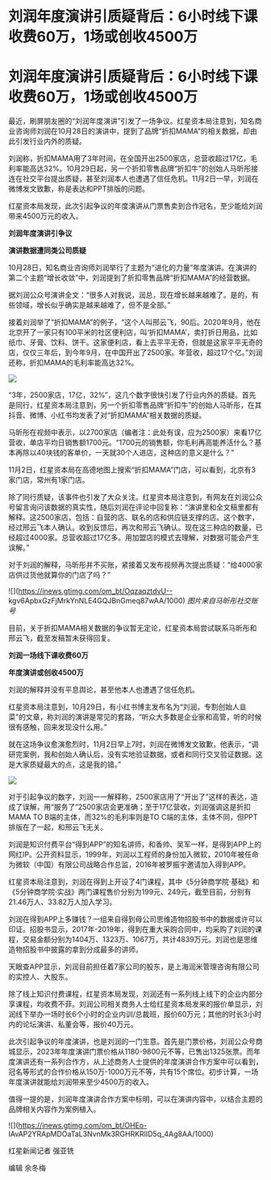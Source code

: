 # 刘润年度演讲引质疑背后：6小时线下课收费60万，1场或创收4500万

# 刘润年度演讲引质疑背后：6小时线下课收费60万，1场或创收4500万

最近，刷屏朋友圈的“刘润年度演讲”引发了一场争议。红星资本局注意到，知名商业咨询师刘润在10月28日的演讲中，提到了品牌“折扣MAMA”的相关数据，却由此引发行业内外的质疑。

刘润称，折扣MAMA用了3年时间，在全国开出2500家店，总营收超过17亿，毛利率能高达32%。10月29日起，另一个折扣零售品牌“折扣牛”的创始人马昕彤接连在社交平台提出质疑，甚至刘润本人也遭遇了信任危机。11月2日一早，刘润在微博发文致歉，称是表达和PPT排版的问题。

红星资本局发现，此次引起争议的年度演讲从门票售卖到合作冠名，至少能给刘润带来4500万元的收入。

**刘润年度演讲引争议**

**演讲数据遭同类公司质疑**

10月28日，知名商业咨询师刘润举行了主题为“进化的力量”年度演讲。在演讲的第二个主题“增长收敛”中，刘润提到了折扣零售品牌“折扣MAMA”的经营数据。

据刘润公众号演讲全文：“很多人对我说，润总，现在增长越来越难了。是的，有些领域，增长似乎确实是越来越难了，但不是全部。”

接着刘润举了“折扣MAMA”的例子，“这个人叫邢云飞，90后。2020年9月，他在北京开了一家只有100平米的社区便利店，叫‘折扣MAMA’，卖打折日用品，比如纸巾、牙膏、饮料、饼干。这家便利店，看上去平平无奇，但就是这家平平无奇的店，仅仅三年后，到今年9月，在中国开出了2500家。年营收，超过17个亿。”刘润还称，折扣MAMA的毛利率能高达32%。

![](https://inews.gtimg.com/om_bt/O8G5exVcl_WrOaYu8bmBnLPZzh7xbyHBjjO2xPSKWlM3YAA/1000)

“3年，2500家店，17亿，32%”，这几个数字很快引发了行业内外的质疑。首先是同行，红星资本局注意到，另一个折扣零售品牌“折扣牛”的创始人马昕彤，在其抖音、微博、小红书均发表了对“折扣MAMA”相关数据的质疑。

马昕彤在视频中表示，以2700家店（编者注：此处有误，应为2500家）来看17亿营收，单店平均日销售额1700元。“1700元的销售额，你毛利再高能养活什么？基本再除以40块钱的客单价，一天就30个人进店，这种店的意义是什么？”

11月2日，红星资本局在高德地图上搜索“折扣MAMA”门店，可以看到，北京有3家门店，常州有1家门店。

除了同行质疑，该事件也引发了大众关注。红星资本局注意到，有网友在刘润公众号留言询问该数据的真实性，随后刘润在评论中回复称：“演讲里和全文稿里都有解释。这2500家店，包括：自营的店、联名的店和供应链支撑的店。这个数字，经过邢云飞本人确认。收到反馈后，再次和邢云飞确认。现在这三种店的数量，已经超过4000家。总营收超过17亿多。用加盟店的模式去理解，对数据可能会产生误解。”

对于刘润的解释，马昕彤并不买账，紧接着又发布视频再次提出质疑：“给4000家店供过货他就算你的门店了吗？”

![](https://inews.gtimg.com/om_bt/OqzaqztdvU--
kgv6ApbxGzFjMrkYnNLE4GQJBnGmeq87wAA/1000) _图片来自马昕彤社交账号_

目前，关于折扣MAMA相关数据的争议暂无定论，红星资本局尝试联系马昕彤和邢云飞，截至发稿暂未获得回复。

**刘润一场线下课收费60万**

**年度演讲或创收4500万**

刘润的解释并没有平息舆论，甚至他本人也遭遇了信任危机。

红星资本局注意到，10月29日，有小红书博主发布名为“刘润，专割创始人韭菜”的文章，称刘润的演讲是常见的套路，“听众大多数是企业家和高管，听的时候很有感触，回来发现没什么用。”

就在这场争议愈演愈烈时，11月2日早上7时，刘润在微博发文致歉，他表示，“调研完案例，我和创始人确认后，没有实地验证数据，或者和同行交叉验证数据。这是大家质疑最大的点，这是我的错。”

![](https://inews.gtimg.com/om_bt/O0Jtq1-i_hlWwTEpRrNb5J0W8fsI9WtCIv6puQyhb4huIAA/1000)

对于引起争议的数字，刘润一一解释称，2500家店用了“开出了”这样的表达，造成了误解，用“服务了”2500家店会更准确；至于17亿营收，刘润强调这是折扣MAMA
TO B端的主体，而32%的毛利率则是TO C端的主体，主体不同，但PPT排版在了一起，和邢云飞无关。

刘润是知识付费平台“得到APP”的知名讲师，和香帅、吴军一样，是得到APP上的网红IP。公开资料显示，1999年，刘润以工程师的身份加入微软，2010年被任命为微软（中国）有限公司战略合作总监，2016年被罗振宇邀请加入得到APP。

红星资本局注意到，刘润在得到上开设了4门课程，其中《5分钟商学院·基础》和《5分钟商学院·实战》两门课程售价分别为199元、249元，截至目前，分别有21.46万人、33.82万人加入学习。

刘润在得到APP上多赚钱？一组来自得到母公司思维造物招股书中的数据或许可以印证。招股书显示，2017年-2019年，得到在重大采购合同中，均采购了刘润的课程，交易金额分别为1404万、1323万、1067万，共计4839万元。刘润也是思维造物招股书中披露的拿到分成最多的讲师。

天眼查APP显示，刘润目前担任着7家公司的股东，是上海润米管理咨询有限公司的实控人、大股东。

除了线上知识付费课程，红星资本局发现，刘润还有一系列线上线下的企业内部分享课程，均收费不菲。刘润公司相关商务人士给红星资本局发来的报价单显示，刘润线下举办一场时长6个小时的企业内训/总裁班，报价60万元；其他的时长3小时内的论坛演讲、私董会等，报价40万元。

此次引起争议的年度演讲，也是刘润的一门生意。首先是门票价格，刘润公众号商城显示，2023年年度演讲门票价格从1180-9800元不等，已售出1325张票。而年度演讲还有一系列合作方，从上述商务人士提供的年度演讲合作方案中可以看到，冠名等形式的合作价格从150万-1000万元不等，共有15个席位。初步计算，一场年度演讲就能给刘润带来至少4500万的收入。

值得一提的是，刘润年度演讲合作方案中标明，可以在演讲内容中，以结合主题的品牌相关内容作为案例植入。

![](https://inews.gtimg.com/om_bt/OHEo-
IAvAP2YRApMDOaTaL3NvnMk3RGHRKRlID5q_4Ag8AA/1000)

红星新闻记者 强亚铣

编辑 余冬梅


